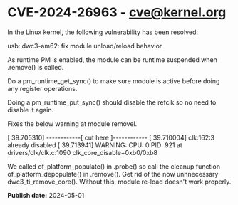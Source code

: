 # CVE-2024-26963 - cve@kernel.org

In the Linux kernel, the following vulnerability has been resolved:

usb: dwc3-am62: fix module unload/reload behavior

As runtime PM is enabled, the module can be runtime
suspended when .remove() is called.

Do a pm_runtime_get_sync() to make sure module is active
before doing any register operations.

Doing a pm_runtime_put_sync() should disable the refclk
so no need to disable it again.

Fixes the below warning at module removel.

[   39.705310] ------------[ cut here ]------------
[   39.710004] clk:162:3 already disabled
[   39.713941] WARNING: CPU: 0 PID: 921 at drivers/clk/clk.c:1090 clk_core_disable+0xb0/0xb8

We called of_platform_populate() in .probe() so call the
cleanup function of_platform_depopulate() in .remove().
Get rid of the now unnnecessary dwc3_ti_remove_core().
Without this, module re-load doesn't work properly.

**Publish date:** 2024-05-01
